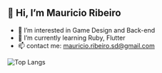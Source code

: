## 👋 Hi, I’m Mauricio Ribeiro


- 👀 I’m interested in Game Design and Back-end
- 🌱 I’m currently learning Ruby, Flutter 
- 📫 contact me: mauricio.ribeiro.sd@gmail.com

![Top Langs](https://github-readme-stats.vercel.app/api/top-langs/?username=Kaine-Koyomi&layout=compact&theme=algolia)
##
